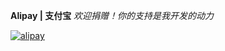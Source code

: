 **Alipay | 支付宝** *欢迎捐赠！你的支持是我开发的动力*

[![alipay](https://s4.ax1x.com/2021/12/20/TmpCQO.png)](https://qr.alipay.com/fkx15063iq0jvd8cpwczvf0)

<!--
**nyanmisaka/nyanmisaka** is a ✨ _special_ ✨ repository because its `README.md` (this file) appears on your GitHub profile.

Here are some ideas to get you started:

- 🔭 I’m currently working on ...
- 🌱 I’m currently learning ...
- 👯 I’m looking to collaborate on ...
- 🤔 I’m looking for help with ...
- 💬 Ask me about ...
- 📫 How to reach me: ...
- 😄 Pronouns: ...
- ⚡ Fun fact: ...
-->
